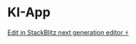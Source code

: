 # KI-App

[Edit in StackBlitz next generation editor ⚡️](https://stackblitz.com/~/github.com/libertas1982/KI-App)